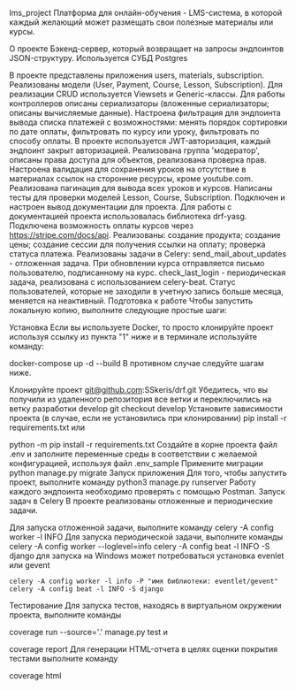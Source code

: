 lms_project
Платформа для онлайн-обучения - LMS-система, в которой каждый желающий может размещать свои полезные материалы или курсы.

О проекте
Бэкенд-сервер, который возвращает на запросы эндпоинтов JSON-структуру. Используется СУБД Postgres

В проекте представлены приложения users, materials, subscription.
Реализованы модели (User, Payment, Course, Lesson, Subscription).
Для реализации CRUD используется Viewsets и Generic-классы.
Для работы контроллеров описаны сериализаторы (вложенные сериализаторы; описаны вычисляемые данные).
Настроена фильтрация для эндпоинта вывода списка платежей с возможностями:
менять порядок сортировки по дате оплаты,
фильтровать по курсу или уроку,
фильтровать по способу оплаты.
В проекте используется JWT-авторизация, каждый эндпоинт закрыт авторизацией.
Реализована группа 'модератор', описаны права доступа для объектов, реализована проверка прав.
Настроена валидация для сохранения уроков на отсутствие в материалах ссылок на сторонние ресурсы, кроме youtube.com.
Реализована пагинация для вывода всех уроков и курсов.
Написаны тесты для проверки моделей Lesson, Course, Subscription.
Подключен и настроен вывод документации для проекта. Для работы с документацией проекта использовалась библиотека drf-yasg.
Подключена возможность оплаты курсов через https://stripe.com/docs/api. Реализованы:
создание продукта;
создание цены;
создание сессии для получения ссылки на оплату;
проверка статуса платежа.
Реализованы задачи в Celery:
send_mail_about_updates - отложенная задача. При обновлении курса отправляется письмо пользователю, подписанному на курс.
check_last_login - периодическая задача, реализована с использованием celery-beat. Статус пользователей, которые не заходили в учетную запись больше месяца, меняется на неактивный.
Подготовка к работе
Чтобы запустить локальную копию, выполните следующие простые шаги:

Установка
Если вы используете Docker, то просто клонируйте проект используя ссылку из пункта "1" ниже и в терминале используйте команду:

docker-compose up -d --build
В противном случае следуйте шагам ниже.

Клонируйте проект
git@github.com:SSkeris/drf.git
Убедитесь, что вы получили из удаленного репозитория все ветки и переключились на ветку разработки develop
git checkout develop
Установите зависимости проекта (в случае, если не установились при клонировании)
pip install -r requirements.txt
или

python -m pip install -r requirements.txt
Создайте в корне проекта файл .env и заполните переменные среды в соответствии с желаемой конфигурацией, используя файл .env_sample
Примените миграции
python manage.py migrate
Запуск приложения
Для того, чтобы запустить проект, выполните команду
python3 manage.py runserver
Работу каждого эндпоинта необходимо проверять с помощью Postman.
Запуск задач в Celery
В проекте реализованы отложенные и периодические задачи.

Для запуска отложенной задачи, выполните команду
celery -A config worker -l INFO
Для запуска периодической задачи, выполните команды
   celery -A config worker --loglevel=info
   celery -A config beat -l INFO -S django
для запуска на Windows может потребоваться установка evenlet или gevent

    celery -A config worker -l info -P "имя библиотеки: eventlet/gevent"
    celery -A config beat -l INFO -S django
Тестирование
Для запуска тестов, находясь в виртуальном окружении проекта, выполните команды

   coverage run --source='.' manage.py test
и

   coverage report
Для генерации HTML-отчета в целях оценки покрытия тестами выполните команду

   coverage html